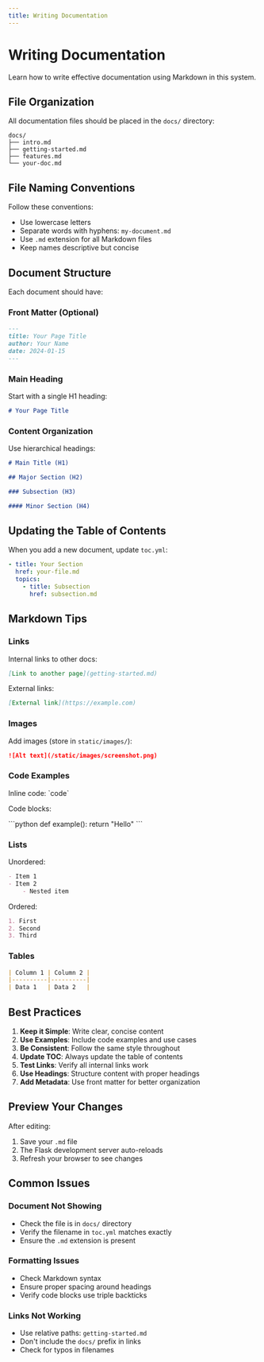 ```yaml
---
title: Writing Documentation
---
```


# Writing Documentation

Learn how to write effective documentation using Markdown in this system.

## File Organization

All documentation files should be placed in the `docs/` directory:

```
docs/
├── intro.md
├── getting-started.md
├── features.md
└── your-doc.md
```

## File Naming Conventions

Follow these conventions:

- Use lowercase letters
- Separate words with hyphens: `my-document.md`
- Use `.md` extension for all Markdown files
- Keep names descriptive but concise

## Document Structure

Each document should have:

### Front Matter (Optional)

```markdown
---
title: Your Page Title
author: Your Name
date: 2024-01-15
---
```

### Main Heading

Start with a single H1 heading:

```markdown
# Your Page Title
```

### Content Organization

Use hierarchical headings:

```markdown
# Main Title (H1)

## Major Section (H2)

### Subsection (H3)

#### Minor Section (H4)
```

## Updating the Table of Contents

When you add a new document, update `toc.yml`:

```yaml
- title: Your Section
  href: your-file.md
  topics:
    - title: Subsection
      href: subsection.md
```

## Markdown Tips

### Links

Internal links to other docs:

```markdown
[Link to another page](getting-started.md)
```

External links:

```markdown
[External link](https://example.com)
```

### Images

Add images (store in `static/images/`):

```markdown
![Alt text](/static/images/screenshot.png)
```

### Code Examples

Inline code: \`code\`

Code blocks:

\`\`\`python
def example():
    return "Hello"
\`\`\`

### Lists

Unordered:

```markdown
- Item 1
- Item 2
    - Nested item
```

Ordered:

```markdown
1. First
2. Second
3. Third
```

### Tables

```markdown
| Column 1 | Column 2 |
|----------|----------|
| Data 1   | Data 2   |
```

## Best Practices

1. **Keep it Simple**: Write clear, concise content
2. **Use Examples**: Include code examples and use cases
3. **Be Consistent**: Follow the same style throughout
4. **Update TOC**: Always update the table of contents
5. **Test Links**: Verify all internal links work
6. **Use Headings**: Structure content with proper headings
7. **Add Metadata**: Use front matter for better organization

## Preview Your Changes

After editing:

1. Save your `.md` file
2. The Flask development server auto-reloads
3. Refresh your browser to see changes

## Common Issues

### Document Not Showing

- Check the file is in `docs/` directory
- Verify the filename in `toc.yml` matches exactly
- Ensure the `.md` extension is present

### Formatting Issues

- Check Markdown syntax
- Ensure proper spacing around headings
- Verify code blocks use triple backticks

### Links Not Working

- Use relative paths: `getting-started.md`
- Don't include the `docs/` prefix in links
- Check for typos in filenames
